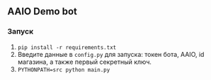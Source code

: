 ## AAIO Demo bot

### Запуск

1. `pip install -r requirements.txt`
2. Введите данные в `config.py` для запуска: токен бота, AAIO, id магазина, а также первый секретный ключ.
3. `PYTHONPATH=src python main.py`
